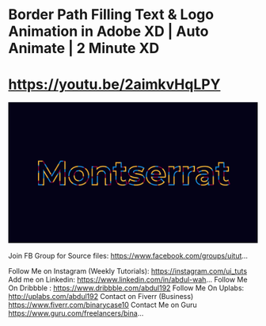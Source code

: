 # Border Path Filling Text &amp; Logo Animation in Adobe XD | Auto Animate | 2 Minute XD
# https://youtu.be/2aimkvHqLPY

<a href="https://youtu.be/2aimkvHqLPY"><img src="https://github.com/its-abdul-wahab/Border-Path-Filling-Text-Logo-Animation-in-Adobe-XD/blob/master/THUMBNAIL.png?raw=true"></a> 


Join FB Group for Source files: https://www.facebook.com/groups/uitut...

Follow Me on Instagram (Weekly Tutorials): 
https://instagram.com/ui_tuts
Add me on Linkedin: 
https://www.linkedin.com/in/abdul-wah...
Follow Me On Dribbble : 
https://www.dribbble.com/abdul192
Follow Me On Uplabs:
http://uplabs.com/abdul192
Contact on Fiverr (Business)
https://www.fiverr.com/binarycase10
Contact Me on Guru
https://www.guru.com/freelancers/bina...
